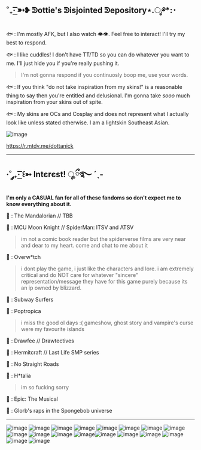 ˚₊· ͟͟͞͞➳❥ ᕲottie's ᕲisjointed ᕲepository⋆.ೃ࿔*:･
------------------------------------------------------------------------------------------------------------------

🐟 : I'm mostly AFK, but I also watch :eye::eye:. Feel free to interact! I'll try my best to respond.

🐟 : I like cuddles! I don't have TT/TD so you can do whatever you want to me. I'll just hide you if you're really pushing it.
> I'm not gonna respond if you continuosly boop me, use your words.

🐟 : If you think "do not take inspiration from my skins!" is a reasonable thing to say then you're entitled and delusional. I'm gonna take *sooo* much inspiration from your skins out of spite.

🐟 : My skins are OCs and Cosplay and does not represent what I actually look like unless stated otherwise. I am a lightskin Southeast Asian.

![image](https://github.com/dottanic/dottanic/assets/102858874/7d2b6f43-9643-4123-90e9-0ff083ea7d3d)

https://r.mtdv.me/dottanick

------------------------------------------------------------------------------------------------------------------------
·˚ ༘₊· ͟͟͞͞꒰➳ Intєrєst! ೄྀ࿐ ˊˎ-
------------------------------------------------------------------------------------------------------------------------
**I'm only a CASUAL fan for all of these fandoms so don't expect me to know everything about it.**

🐑 : The Mandalorian // TBB

🐑 : MCU Moon Knight // SpiderMan: ITSV and ATSV
> im not a comic book reader but the spiderverse films are very near and dear to my heart. come and chat to me about it

🐑 : Overw*tch
> i dont play the game, i just like the characters and lore. i am extremely critical and do NOT care for whatever "sincere" representation/message they have for this game purely because its an ip owned by blizzard.

🐑 : Subway Surfers

🐑 : Poptropica
> i miss the good ol days :( gameshow, ghost story and vampire's curse were my favourite islands

🐑 : Drawfee // Drawtectives 

🐑 : Hermitcraft // Last Life SMP series

🐑 : No Straight Roads

🐑 : H*talia 
> im so fucking sorry

🐑 : Epic: The Musical

🐑 : Glorb's raps in the Spongebob universe

-----------------------------------------------------------------------------------------------------
![image](https://github.com/dottanic/dottanic/assets/102858874/dba0ca53-a2cc-414f-9a00-8d7d14942837) ![image](https://github.com/dottanic/dottanic/assets/102858874/257b318d-0b76-47b7-99e9-dc764a8e8a2e) ![image](https://github.com/dottanic/dottanic/assets/102858874/6720c7c0-3ddc-43f2-9098-3e6900a7b877) ![image](https://github.com/dottanic/dottanic/assets/102858874/44547b1f-b578-440e-a077-ea347726b459) ![image](https://github.com/dottanic/dottanic/assets/102858874/48963561-2d94-4837-bc3f-8a4052189bfb) ![image](https://github.com/dottanic/dottanic/assets/102858874/e1e47818-276b-4bda-bfd9-7e26c23c3201) ![image](https://github.com/dottanic/dottanic/assets/102858874/e7c69243-44c3-4409-959a-4928e6a348cf) ![image](https://github.com/dottanic/dottanic/assets/102858874/bcd9143d-57db-4eaa-b0be-4c8f65c945fa) ![image](https://github.com/dottanic/dottanic/assets/102858874/e50f3096-de49-49c0-a774-055eb22ed409) ![image](https://github.com/dottanic/dottanic/assets/102858874/9d022b09-7ce2-45c5-bbe6-b977eb3d5740) ![image](https://github.com/dottanic/dottanic/assets/102858874/c6dcd03f-1e72-4545-ac09-6a55d9812494) ![image](https://github.com/dottanic/dottanic/assets/102858874/f1c196df-ef63-42fb-ae16-6542dc9be211)![image](https://github.com/dottanic/dottanic/assets/102858874/4ff34b16-a9f8-4555-baf4-f414eb994cb3) ![image](https://github.com/dottanic/dottanic/assets/102858874/792f136c-f894-451a-92ed-e487bf03df37) ![image](https://github.com/dottanic/dottanic/assets/102858874/55aec6d4-b91c-43f2-98eb-e5553dae8e48) ![image](https://github.com/dottanic/dottanic/assets/102858874/17b8bd63-989b-4239-9495-4f8d0ddc41e4) ![image](https://github.com/dottanic/dottanic/assets/102858874/c32c3570-3ce4-4af9-9fd4-e3d16a2caa72) ![image](https://github.com/dottanic/dottanic/assets/102858874/1c0b5976-c0ae-4d55-b9c3-7e01eb31fdd9)
